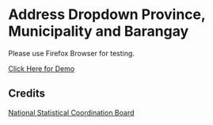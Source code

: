 Address Dropdown Province, Municipality and Barangay
===============================

Please use Firefox Browser for testing.

[Click Here for Demo](https://krishieldkyle.github.io/AddressDropdownProvinceCityBrgy/)

Credits
-------
[National Statistical Coordination Board](http://www.nscb.gov.ph/)


